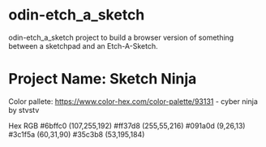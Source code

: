 # odin-etch_a_sketch
odin-etch_a_sketch project to build a browser version of something between a sketchpad and an Etch-A-Sketch.


# Project Name: Sketch Ninja

Color pallete:
https://www.color-hex.com/color-palette/93131 - cyber ninja by stvstv

Hex	        RGB
#6bffc0	    (107,255,192)
#ff37d8	    (255,55,216)
#091a0d	    (9,26,13)
#3c1f5a	    (60,31,90)
#35c3b8	    (53,195,184)